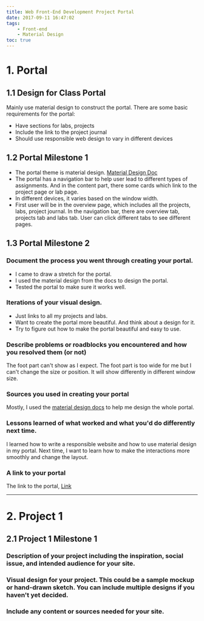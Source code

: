 ```yaml
---
title: Web Front-End Development Project Portal
date: 2017-09-11 16:47:02
tags:
    - Front-end
    - Material Design
toc: true
---
```


# 1. Portal 
## 1.1 Design for Class Portal
Mainly use material design to construct the portal. There are some basic requirements for the portal:

- Have sections for labs, projects
- Include the link to the project journal
- Should use responsible web design to vary in different devices

## 1.2 Portal Milestone 1

- The portal theme is material design. [Material Design Doc](https://material.io/)
- The portal has a navigation bar to help user lead to different types of assignments. And in the content part, there some cards which link to the project page or lab page.
- In different devices, it varies based on the window width.
- First user will be in the overview page, which includes all the projects, labs, project journal. In the navigation bar, there are overview tab, projects tab and labs tab. User can click different tabs to see different pages.

## 1.3 Portal Milestone 2

### Document the process you went through creating your portal.

- I came to draw a stretch for the portal. 
- I used the material design from the docs to design the portal.
- Tested the portal to make sure it works well.

### Iterations of your visual design.

- Just links to all my projects and labs.
- Want to create the portal more beautiful. And think about a design for it.
- Try to figure out how to make the portal beautiful and easy to use.

### Describe problems or roadblocks you encountered and how you resolved them (or not)
The foot part can't show as I expect. The foot part is too wide for me but I can't change the size or position. It will show differently in different window size.

### Sources you used in creating your portal
Mostly, I used the [material design docs](https://material.io/) to help me design the whole portal. 

### Lessons learned of what worked and what you'd do differently next time.
I learned how to write a responsible website and how to use material design in my portal. Next time, I want to learn how to make the interactions more smoothly and change the layout.

### A link to your portal
The link to the portal, [Link](http://creative.colorado.edu/~shhu2952/fwd/)

--- 

# 2. Project 1
## 2.1 Project 1 Milestone 1
### Description of your project including the inspiration, social issue, and intended audience for your site.

### Visual design for your project. This could be a sample mockup or hand-drawn sketch. You can include multiple designs if you haven't yet decided.
### Include any content or sources needed for your site.
